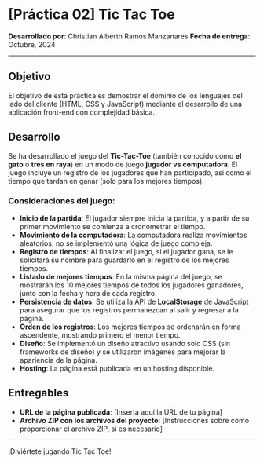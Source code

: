 # [Práctica 02] Tic Tac Toe

**Desarrollado por**: Christian Alberth Ramos Manzanares
**Fecha de entrega**: Octubre, 2024

---

## Objetivo

El objetivo de esta práctica es demostrar el dominio de los lenguajes del lado del cliente (HTML, CSS y JavaScript) mediante el desarrollo de una aplicación front-end con complejidad básica.

## Desarrollo

Se ha desarrollado el juego del **Tic-Tac-Toe** (también conocido como **el gato** o **tres en raya**) en un modo de juego **jugador vs computadora**. El juego incluye un registro de los jugadores que han participado, así como el tiempo que tardan en ganar (solo para los mejores tiempos).

### Consideraciones del juego:

- **Inicio de la partida**: El jugador siempre inicia la partida, y a partir de su primer movimiento se comienza a cronometrar el tiempo.
- **Movimiento de la computadora**: La computadora realiza movimientos aleatorios; no se implementó una lógica de juego compleja.
- **Registro de tiempos**: Al finalizar el juego, si el jugador gana, se le solicitará su nombre para guardarlo en el registro de los mejores tiempos.
- **Listado de mejores tiempos**: En la misma página del juego, se mostrarán los 10 mejores tiempos de todos los jugadores ganadores, junto con la fecha y hora de cada registro.
- **Persistencia de datos**: Se utiliza la API de **LocalStorage** de JavaScript para asegurar que los registros permanezcan al salir y regresar a la página.
- **Orden de los registros**: Los mejores tiempos se ordenarán en forma ascendente, mostrando primero el menor tiempo.
- **Diseño**: Se implementó un diseño atractivo usando solo CSS (sin frameworks de diseño) y se utilizaron imágenes para mejorar la apariencia de la página.
- **Hosting**: La página está publicada en un hosting disponible.

## Entregables

- **URL de la página publicada**: [Inserta aquí la URL de tu página]
- **Archivo ZIP con los archivos del proyecto**: [Instrucciones sobre cómo proporcionar el archivo ZIP, si es necesario]

---

¡Diviértete jugando Tic Tac Toe!
